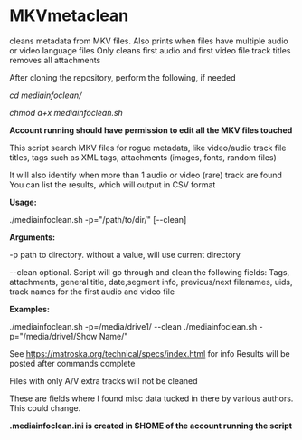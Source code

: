 # MKVmetaclean

cleans metadata from MKV files. Also prints when files have multiple audio or video language files
Only cleans first audio and first video file track titles
removes all attachments


After cloning the repository, perform the following, if needed

*cd mediainfoclean/*

*chmod a+x mediainfoclean.sh*

**Account running should have permission to edit all the MKV files touched**


This script search MKV files for rogue metadata, like video/audio track file titles,
tags such as XML tags, attachments (images, fonts, random files)

It will also identify when more than 1 audio or video (rare) track are found
You can list the results, which will output in CSV format

**Usage:**

./mediainfoclean.sh  -p=\"/path/to/dir/\" [--clean]

**Arguments:**

-p path  to directory. without a value, will use current directory
 
--clean  optional. Script will go through and clean the following fields:
 Tags, attachments, general title, date,segment info, previous/next filenames, uids,
track names for the first audio and video file

**Examples:**

./mediainfoclean.sh -p=/media/drive1/ --clean
./mediainfoclean.sh -p="/media/drive1/Show Name/"


See https://matroska.org/technical/specs/index.html for info
Results will be posted after commands complete

Files with only A/V extra tracks will not be cleaned

These are fields where I found misc data tucked in there by various authors. This could change.
    
**.mediainfoclean.ini is created in \$HOME of the account running the script**

